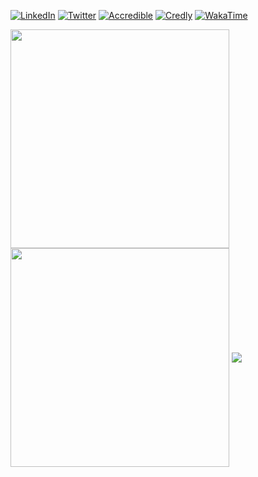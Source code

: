 [![LinkedIn](https://img.shields.io/badge/linkedin-black?style=for-the-badge&logo=linkedin&labelColor=blue)](https://www.linkedin.com/in/poppejoris/) [![Twitter](https://img.shields.io/badge/twitter-black?style=for-the-badge&logo=twitter&labelColor=blue&logoColor=white)](https://twitter.com/joris_poppe) [![Accredible](https://img.shields.io/badge/accredible-black?style=for-the-badge&logo=acclaim&labelColor=brightgreen)](https://www.credential.net/profile/jorispoppe/wallet) [![Credly](https://img.shields.io/badge/credly-black?style=for-the-badge&logo=acclaim&labelColor=brightgreen)](https://www.credly.com/users/jorispoppe/badges) [![WakaTime](https://img.shields.io/badge/wakatime-black?style=for-the-badge&logo=wakatime&labelColor=orange)](https://wakatime.com/@jorispoppe)

<div>
  <img height="350" align="center" src="https://github-readme-stats.vercel.app/api?username=jorispoppe&show=reviews,discussions_started,discussions_answered,prs_merged,prs_merged_percentage&show_icons=true&theme=transparent" />
  <img height="350" align="center" src="https://github-readme-stats.vercel.app/api/top-langs/?username=jorispoppe&layout=donut-vertical&theme=transparent" />
  <img align="center" src="https://github-readme-streak-stats.herokuapp.com?user=jorispoppe&theme=transparent&card_width=815" />
</div>
